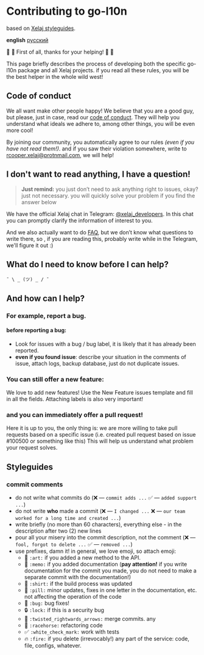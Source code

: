 # Contributing to go-l10n

based on [Xelaj styleguides](https://github.com/xelaj/xelaj/birch/blob/master/CONTRIBUTING.md).

**english** [русский](https://github.com/xelaj/go-l10n/blob/master/doc/ru_RU/CONTRIBUTING.md)

:new_moon_with_face: :new_moon_with_face: First of all, thanks for your helping! :full_moon_with_face: :full_moon_with_face:

This page briefly describes the process of developing both the specific go-l10n package and all Xelaj projects. if you read all these rules, you will be the best helper in the whole wild west!

## Code of conduct

We all want make other people happy! We believe that you are a good guy, but please, just in case, read our [code of conduct](https://github.com/xelaj/go-l10n/blob/master/doc/en_US/CODE_OF_CONDUCT.md). They will help you understand what ideals we adhere to, among other things, you will be even more cool!

By joining our community, you automatically agree to our rules _(even if you have not read them!)_. and if you saw their violation somewhere, write to rcooper.xelaj@protnmail.com, we will help!

## I don't want to read anything, I have a question!

> **Just remind:** you just don’t need to ask anything right to issues, okay? just not necessary. you will quickly solve your problem if you find the answer below

We have the official Xelaj chat in Telegram: [@xelaj_developers](http://t.me/xelaj_developers). In this chat you can promptly clarify the information of interest to you.

And we also actually want to do [FAQ](https://github.com/xelaj/go-l10n/blob/master/doc/en_US/FAQ.md), but we don’t know what questions to write there, so , if you are reading this, probably write while in the Telegram, we'll figure it out :)

## What do I need to know before I can help?

`¯ \ _ (ツ) _ / ¯`

## And how can I help?

### For example, report a bug.

#### before reporting a bug:

* Look for issues with a bug / bug label, it is likely that it has already been reported.
* **even if you found issue**: describe your situation in the comments of issue, attach logs, backup database, just do not duplicate issues.

### You can still offer a new feature:

We love to add new features! Use the New Feature issues template and fill in all the fields. Attaching labels is also very important!

### and you can immediately offer a pull request!

Here it is up to you, the only thing is: we are more willing to take pull requests based on a specific issue (i.e. created pull request based on issue #100500 or something like this) This will help us understand what problem your request solves.

## Styleguides

### commit comments

* do not write what commits do (❌ — `commit adds ...` ✅ — `added support ...`)
* do not write **who** made a commit (❌ — `I changed ...` ❌ — `our team worked for a long time and created ...`)
* write briefly (no more than 60 characters), everything else - in the description after two (2) new lines
* pour all your misery into the commit description, not the comment (❌ — `fool, forgot to delete ...` ✅ — `removed ...`)
* use prefixes, damn it! in general, we love emoji, so attach emoji:
    * :art: `:art:` if you added a new method to the API.
    * :memo: `:memo:` if you added documentation (**pay attention!** if you write documentation for the commit you made, you do not need to make a separate commit with the documentation!)
    * :shirt: `:shirt:` if the build process was updated
    * :pill: `:pill:` minor updates, fixes in one letter in the documentation, etc. not affecting the operation of the code
    * :bug: `:bug:` bug fixes!
    * :lock: `:lock:` if this is a security bug
    * :twisted_rightwards_arrows: `:twisted_rightwards_arrows:` merge commits. any
    * :racehorse: `:racehorse:` refactoring code
    * :white_check_mark: `:white_check_mark:` work with tests
    * :fire: `:fire:` if you delete (irrevocably!) any part of the service: code, file, configs, whatever.

